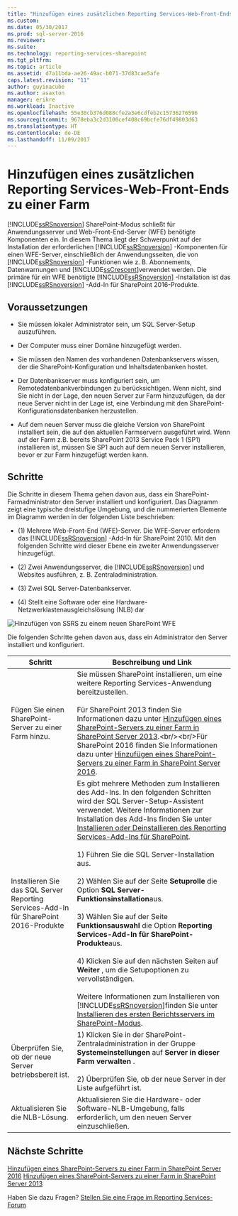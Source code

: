 ```yaml
---
title: "Hinzufügen eines zusätzlichen Reporting Services-Web-Front-Ends zu einer Farm | Microsoft-Dokumentation"
ms.custom: 
ms.date: 05/30/2017
ms.prod: sql-server-2016
ms.reviewer: 
ms.suite: 
ms.technology: reporting-services-sharepoint
ms.tgt_pltfrm: 
ms.topic: article
ms.assetid: d7a11bda-ae26-49ac-b071-37d83cae5afe
caps.latest.revision: "11"
author: guyinacube
ms.author: asaxton
manager: erikre
ms.workload: Inactive
ms.openlocfilehash: 55e30cb376d088cfe2a3e6cdfeb2c15736276596
ms.sourcegitcommit: 9678eba3c2d3100cef408c69bcfe76df49803d63
ms.translationtype: HT
ms.contentlocale: de-DE
ms.lasthandoff: 11/09/2017
---
```

# <a name="add-an-additional-reporting-services-web-front-end-to-a-farm"></a>Hinzufügen eines zusätzlichen Reporting Services-Web-Front-Ends zu einer Farm
  [!INCLUDE[ssRSnoversion](../../includes/ssrsnoversion-md.md)] SharePoint-Modus schließt für Anwendungsserver und Web-Front-End-Server (WFE) benötigte Komponenten ein. In diesem Thema liegt der Schwerpunkt auf der Installation der erforderlichen [!INCLUDE[ssRSnoversion](../../includes/ssrsnoversion-md.md)] -Komponenten für einen WFE-Server, einschließlich der Anwendungsseiten, die von [!INCLUDE[ssRSnoversion](../../includes/ssrsnoversion-md.md)] -Funktionen wie z. B. Abonnements, Datenwarnungen und [!INCLUDE[ssCrescent](../../includes/sscrescent-md.md)]verwendet werden. Die primäre für ein WFE benötigte [!INCLUDE[ssRSnoversion](../../includes/ssrsnoversion-md.md)] -Installation ist das [!INCLUDE[ssRSnoversion](../../includes/ssrsnoversion-md.md)] -Add-In für SharePoint 2016-Produkte.  
  
## <a name="prerequisites"></a>Voraussetzungen  
  
-   Sie müssen lokaler Administrator sein, um SQL Server-Setup auszuführen.  
  
-   Der Computer muss einer Domäne hinzugefügt werden.  
  
-   Sie müssen den Namen des vorhandenen Datenbankservers wissen, der die SharePoint-Konfiguration und Inhaltsdatenbanken hostet.  
  
-   Der Datenbankserver muss konfiguriert sein, um Remotedatenbankverbindungen zu berücksichtigen.  Wenn nicht, sind Sie nicht in der Lage, den neuen Server zur Farm hinzuzufügen, da der neue Server nicht in der Lage ist, eine Verbindung mit den SharePoint-Konfigurationsdatenbanken herzustellen.  
  
-   Auf dem neuen Server muss die gleiche Version von SharePoint installiert sein, die auf den aktuellen Farmservern ausgeführt wird. Wenn auf der Farm z.B. bereits SharePoint 2013 Service Pack 1 (SP1) installieren ist, müssen Sie SP1 auch auf dem neuen Server installieren, bevor er zur Farm hinzugefügt werden kann.  
  
## <a name="steps"></a>Schritte  
 Die Schritte in diesem Thema gehen davon aus, dass ein SharePoint-Farmadministrator den Server installiert und konfiguriert. Das Diagramm zeigt eine typische dreistufige Umgebung, und die nummerierten Elemente im Diagramm werden in der folgenden Liste beschrieben:  
  
-   (1) Mehrere Web-Front-End (WFE)-Server. Die WFE-Server erfordern das [!INCLUDE[ssRSnoversion](../../includes/ssrsnoversion-md.md)] -Add-In für SharePoint 2010. Mit den folgenden Schritte wird dieser Ebene ein zweiter Anwendungsserver hinzugefügt.  
  
-   (2) Zwei Anwendungsserver, die [!INCLUDE[ssRSnoversion](../../includes/ssrsnoversion-md.md)] und Websites ausführen, z. B. Zentraladministration.  
  
-   (3) Zwei SQL Server-Datenbankserver.  
  
-   (4) Stellt eine Software oder eine Hardware-Netzwerklastenausgleichslösung (NLB) dar  
  
 ![Hinzufügen von SSRS zu einem neuen SharePoint WFE](../../reporting-services/install-windows/media/rs-sharepointscale-wfe.gif "Add SSRS to a new SharePoint WFE")  
  
 Die folgenden Schritte gehen davon aus, dass ein Administrator den Server installiert und konfiguriert.  
  
|Schritt|Beschreibung und Link|  
|----------|--------------------------|  
|Fügen Sie einen SharePoint-Server zu einer Farm hinzu.|Sie müssen SharePoint installieren, um eine weitere Reporting Services-Anwendung bereitzustellen.<br/><br/>Für SharePoint 2013 finden Sie Informationen dazu unter [Hinzufügen eines SharePoint-Servers zu einer Farm in SharePoint Server 2013](https://technet.microsoft.com/library/cc261752(v=office.15).aspx).<br/><br/>Für SharePoint 2016 finden Sie Informationen dazu unter [Hinzufügen eines SharePoint-Servers zu einer Farm in SharePoint Server 2016](https://technet.microsoft.com/library/cc261752(v=office.16).aspx).|  
|Installieren Sie das SQL Server Reporting Services-Add-In für SharePoint 2016-Produkte|Es gibt mehrere Methoden zum Installieren des Add-Ins. In den folgenden Schritten wird der SQL Server-Setup-Assistent verwendet. Weitere Informationen zur Installation des Add-Ins finden Sie unter [Installieren oder Deinstallieren des Reporting Services-Add-Ins für SharePoint](../../reporting-services/install-windows/install-or-uninstall-the-reporting-services-add-in-for-sharepoint.md).<br /><br /> 1) Führen Sie die SQL Server-Installation aus.<br /><br /> 2) Wählen Sie auf der Seite **Setuprolle** die Option **SQL Server-Funktionsinstallation**aus.<br /><br /> 3) Wählen Sie auf der Seite **Funktionsauswahl** die Option **Reporting Services-Add-In für SharePoint-Produkte**aus.<br /><br /> 4) Klicken Sie auf den nächsten Seiten auf **Weiter** , um die Setupoptionen zu vervollständigen.<br /><br/>Weitere Informationen zum Installieren von [!INCLUDE[ssRSnoversion](../../includes/ssrsnoversion-md.md)]finden Sie unter [Installieren des ersten Berichtsservers im SharePoint-Modus](http://msdn.microsoft.com/en-us/b29d0f45-0068-4c84-bd7e-5b8a9cd1b538).|  
|Überprüfen Sie, ob der neue Server betriebsbereit ist.|1) Klicken Sie in der SharePoint-Zentraladministration in der Gruppe **Systemeinstellungen** auf **Server in dieser Farm verwalten** .<br /><br /> 2) Überprüfen Sie, ob der neue Server in der Liste aufgeführt ist.|  
|Aktualisieren Sie die NLB-Lösung.|Aktualisieren Sie die Hardware- oder Software-NLB-Umgebung, falls erforderlich, um den neuen Server einzuschließen.|  

## <a name="next-steps"></a>Nächste Schritte

[Hinzufügen eines SharePoint-Servers zu einer Farm in SharePoint Server 2016](https://technet.microsoft.com/library/cc261752(v=office.16).aspx)  
[Hinzufügen eines SharePoint-Servers zu einer Farm in SharePoint Server 2013](https://technet.microsoft.com/library/cc261752(v=office.15).aspx)

Haben Sie dazu Fragen? [Stellen Sie eine Frage im Reporting Services-Forum](http://go.microsoft.com/fwlink/?LinkId=620231)
